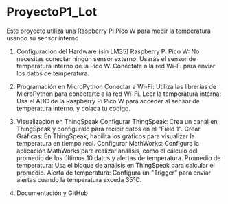 # ProyectoP1_Lot
Este proyecto utiliza una  Raspberry Pi Pico W  para medir la temperatura usando su sensor interno
1. Configuración del Hardware (sin LM35)
Raspberry Pi Pico W: No necesitas conectar ningún sensor externo. Usarás el sensor de temperatura interno de la Pico W.
Conéctate a la red Wi-Fi para enviar los datos de temperatura.

2. Programación en MicroPython
Conectar a Wi-Fi: Utiliza las librerías de MicroPython para conectarte a la red Wi-Fi.
Leer la temperatura interna: Usa el ADC de la Raspberry Pi Pico W para acceder al sensor de temperatura interno. y colaca tu codigo.

3. Visualización en ThingSpeak
Configurar ThingSpeak: Crea un canal en ThingSpeak y configúralo para recibir datos en el "Field 1".
Crear Gráficas: En ThingSpeak, habilita los gráficos para visualizar la temperatura en tiempo real.
Configurar MathWorks: Configura la aplicación MathWorks para realizar análisis, como el cálculo del promedio de los últimos 10 datos y alertas de temperatura.
Promedio de temperatura: Usa el bloque de análisis en ThingSpeak para calcular el promedio.
Alerta de temperatura: Configura un "Trigger" para enviar alertas cuando la temperatura exceda 35°C.

5. Documentación y GitHub
